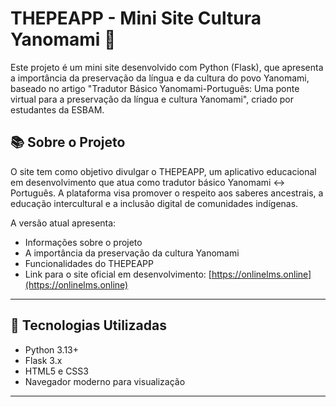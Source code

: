 # THEPEAPP - Mini Site Cultura Yanomami 🌿

Este projeto é um mini site desenvolvido com Python (Flask), 
que apresenta a importância da preservação da língua e da cultura do povo Yanomami, 
baseado no artigo "Tradutor Básico Yanomami-Português: Uma ponte virtual para a 
preservação da língua e cultura Yanomami", criado por estudantes da ESBAM.

## 📚 Sobre o Projeto

O site tem como objetivo divulgar o THEPEAPP, um aplicativo educacional em desenvolvimento 
que atua como tradutor básico Yanomami ↔ Português. A plataforma visa promover o respeito 
aos saberes ancestrais, a educação intercultural e a inclusão digital de comunidades indígenas.

A versão atual apresenta:
- Informações sobre o projeto
- A importância da preservação da cultura Yanomami
- Funcionalidades do THEPEAPP
- Link para o site oficial em desenvolvimento: [https://onlinelms.online](https://onlinelms.online)

---

## 🚀 Tecnologias Utilizadas

- Python 3.13+
- Flask 3.x
- HTML5 e CSS3
- Navegador moderno para visualização

---
